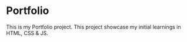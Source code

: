 # Portfolio
This is my Portfolio project. This project showcase my initial learnings in HTML, CSS &amp; JS.
